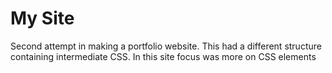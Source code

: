 # My Site
 Second attempt in making a portfolio website.
 This had a different structure containing intermediate CSS.
 In this site focus was more on CSS elements
